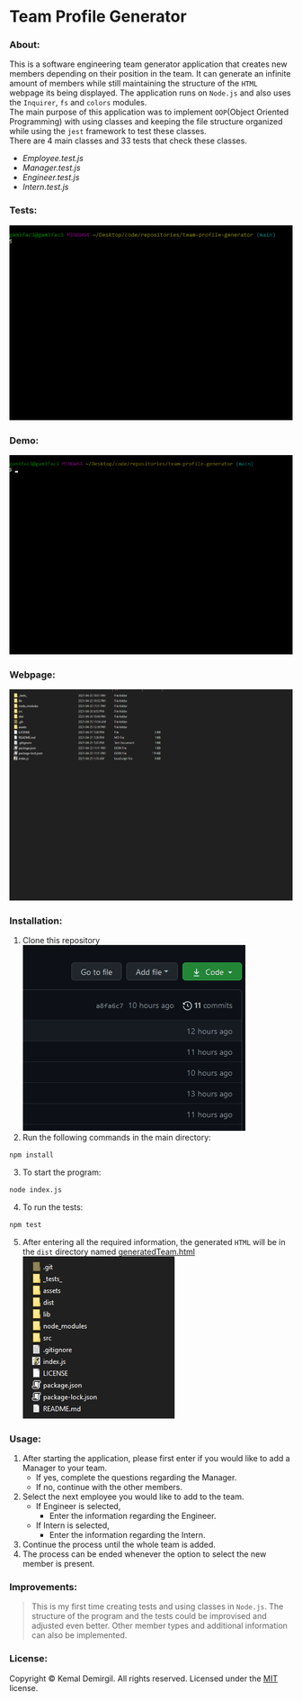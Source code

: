 
# Team Profile Generator

### About:
This is a software engineering team generator application that creates new members depending on their position in the team. It can generate an infinite amount of members while still maintaining the structure of the `HTML` webpage its being displayed. The application runs on `Node.js` and also uses the `Inquirer`, `fs` and `colors` modules.\
The main purpose of this application was to implement `OOP`(Object Oriented Programming) with using classes and keeping the file structure organized while using the `jest` framework to test these classes.\
There are 4 main classes and 33 tests that check these classes.

- *Employee.test.js*
- *Manager.test.js*
- *Engineer.test.js*
- *Intern.test.js*

### Tests:
![](assets/test.gif)

### Demo:
![](assets/demo.gif)

### Webpage:
![](assets/html.gif)

### Installation:
1. Clone this repository\
![](assets/clone.gif)
2. Run the following commands in the main directory:
```bash
npm install
```
3. To start the program:
```bash
node index.js
```
4. To run the tests:
```bash
npm test
```
5. After entering all the required information, the generated `HTML` will be in the `dist` directory named <ins>generatedTeam.html</ins>\
![](assets/dist.gif)

### Usage:
1. After starting the application, please first enter if you would like to add a Manager to your team.
    - If yes, complete the questions regarding the Manager.
    - If no, continue with the other members.
2. Select the next employee you would like to add to the team.
    - If Engineer is selected,
        - Enter the information regarding the Engineer.
    - If Intern is selected,
        - Enter the information regarding the Intern.
3. Continue the process until the whole team is added.
4. The process can be ended whenever the option to select the new member is present.

### Improvements:
> This is my first time creating tests and using classes in `Node.js`. The structure of the program and the tests could be improvised and adjusted even better. Other member types and additional information can also be implemented.

### License:
Copyright © Kemal Demirgil. All rights reserved.
Licensed under the [MIT](https://github.com/kemaldemirgil/team-profile-generator/blob/main/LICENSE) license.
